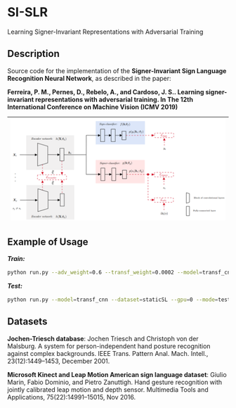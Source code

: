 # SI-SLR
Learning Signer-Invariant Representations with Adversarial Training

## Description
Source code for the implementation of the **Signer-Invariant Sign Language Recognition Neural Network**, as described in the paper:

**Ferreira, P. M., Pernes, D., Rebelo, A., and Cardoso, J. S.. Learning signer-invariant representations with adversarial training. In The 12th International Conference on Machine Vision (ICMV 2019)**

| [![page1](./imgs/signer_invariant_nn.png)](https://github.com/pmmf/CorSiL/blob/master/paper/CorSiL_paper.pdf)  |
|:---:|

## Example of Usage

***Train:*** 
~~~bash
python run.py --adv_weight=0.6 --transf_weight=0.0002 --model=transf_cnn --dataset=staticSL --gpu=0 --mode=train
~~~

***Test:*** 
~~~bash
python run.py --model=transf_cnn --dataset=staticSL --gpu=0 --mode=test
~~~

## Datasets
**Jochen-Triesch database**: Jochen Triesch and Christoph von der Malsburg. A system for person-independent hand posture recognition against complex backgrounds. IEEE Trans. Pattern Anal. Mach. Intell., 23(12):1449–1453, December 2001.

**Microsoft Kinect and Leap Motion American sign language dataset**: Giulio Marin, Fabio Dominio, and Pietro Zanuttigh. Hand gesture recognition with jointly calibrated leap motion and depth sensor. Multimedia Tools and Applications, 75(22):14991–15015, Nov 2016.
